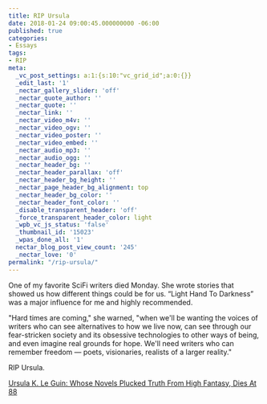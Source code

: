 ```yaml
---
title: RIP Ursula
date: 2018-01-24 09:00:45.000000000 -06:00
published: true
categories:
- Essays
tags:
- RIP
meta:
  _vc_post_settings: a:1:{s:10:"vc_grid_id";a:0:{}}
  _edit_last: '1'
  _nectar_gallery_slider: 'off'
  _nectar_quote_author: ''
  _nectar_quote: ''
  _nectar_link: ''
  _nectar_video_m4v: ''
  _nectar_video_ogv: ''
  _nectar_video_poster: ''
  _nectar_video_embed: ''
  _nectar_audio_mp3: ''
  _nectar_audio_ogg: ''
  _nectar_header_bg: ''
  _nectar_header_parallax: 'off'
  _nectar_header_bg_height: ''
  _nectar_page_header_bg_alignment: top
  _nectar_header_bg_color: ''
  _nectar_header_font_color: ''
  _disable_transparent_header: 'off'
  _force_transparent_header_color: light
  _wpb_vc_js_status: 'false'
  _thumbnail_id: '15023'
  _wpas_done_all: '1'
  nectar_blog_post_view_count: '245'
  _nectar_love: '0'
permalink: "/rip-ursula/"
---
```

<p>One of my favorite SciFi writers died Monday. She wrote stories that showed us how different things could be for us. “Light Hand To Darkness” was a major influence for me and highly recommended.</p>
<p>"Hard times are coming," she warned, "when we'll be wanting the voices of writers who can see alternatives to how we live now, can see through our fear-stricken society and its obsessive technologies to other ways of being, and even imagine real grounds for hope. We'll need writers who can remember freedom — poets, visionaries, realists of a larger reality."</p>
<p>RIP Ursula.</p>
<p><a href="https://www.npr.org/sections/thetwo-way/2018/01/23/580109007/ursula-le-guin-whose-novels-plucked-truth-from-high-fantasy-dies-at-88">Ursula K. Le Guin: Whose Novels Plucked Truth From High Fantasy, Dies At 88</a></p>
